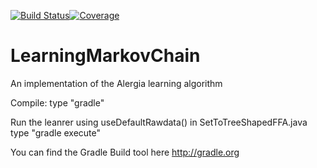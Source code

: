 [![Build Status](https://travis-ci.org/guluchen/LearningMarkovChain.svg?branch=master)](https://travis-ci.org/guluchen/LearningMarkovChain)[![Coverage](https://codecov.io/gh/guluchen/LearningMarkovChain/graph/badge.svg)](https://codecov.io/gh/guluchen/LearningMarkovChain)



# LearningMarkovChain
An implementation of the Alergia learning algorithm 

Compile:
type "gradle"

Run the leanrer using useDefaultRawdata() in SetToTreeShapedFFA.java 
type "gradle execute"

You can find the Gradle Build tool here http://gradle.org

